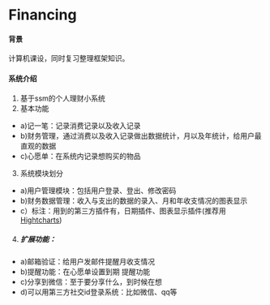 # Financing
#### 背景
计算机课设，同时复习整理框架知识。
#### 系统介绍
1. 基于ssm的个人理财小系统
1. 基本功能
  + a)记一笔：记录消费记录以及收入记录
  + b)财务管理，通过消费以及收入记录做出数据统计，月以及年统计，给用户最直观的数据
  + c)心愿单：在系统内记录想购买的物品
3. 系统模块划分
  + a)用户管理模块：包括用户登录、登出、修改密码
  + b)财务数据管理：收入与支出的数据的录入、月和年收支情况的图表显示
  + c）标注：用到的第三方插件有，日期插件、图表显示插件(推荐用 [Hightcharts](https://www.hcharts.cn/demo/highcharts))

4. ##### 扩展功能：
  + a)邮箱验证：给用户发邮件提醒月收支情况
  + b)提醒功能：在心愿单设置到期 提醒功能
  + c)分享到微信：至于要分享什么，到时候在想
  + d)可以用第三方社交id登录系统：比如微信、qq等
